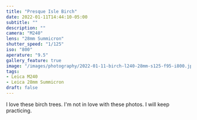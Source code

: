 ```yaml
---
title: "Presque Isle Birch"
date: 2022-01-11T14:44:10-05:00
subtitle: ""
description: ""
camera: "M240"
lens: "28mm Summicron"
shutter_speed: "1/125"
iso: "800"
aperature: "9.5"
gallery_feature: true
image: "/images/photography/2022-01-11-birch-l240-28mm-s125-f95-i800.jpg"
tags:
- Leica M240
- Leica 28mm Summicron
draft: false
---
```


I love these birch trees. I'm not in love with these photos. I will keep practicing.
